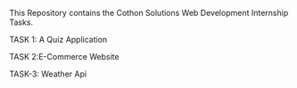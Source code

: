 This Repository contains the Cothon Solutions Web Development Internship Tasks.

TASK 1: A Quiz Application    


TASK 2:E-Commerce Website 


TASK-3: Weather Api

